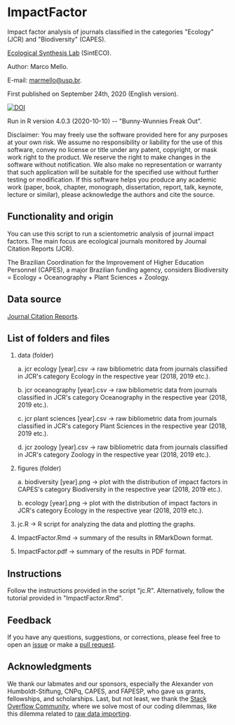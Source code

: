 # ImpactFactor

Impact factor analysis of journals classified in the categories "Ecology" (JCR) and "Biodiversity" (CAPES).

[Ecological Synthesis Lab](https://marcomellolab.wordpress.com) (SintECO).

Author: Marco Mello.

E-mail: marmello@usp.br. 

First published on September 24th, 2020 (English version).

[![DOI](https://zenodo.org/badge/DOI/10.5281/zenodo.4106803.svg)](https://doi.org/10.5281/zenodo.4106803)

Run in R version 4.0.3 (2020-10-10) -- "Bunny-Wunnies Freak Out".

Disclaimer: You may freely use the software provided here for any purposes at your own risk. We assume no responsibility or liability for the use of this software, convey no license or title under any patent, copyright, or mask work right to the product. We reserve the right to make changes in the software without notification. We also make no representation or warranty that such application will be suitable for the specified use without further testing or modification. If this software helps you produce any academic work (paper, book, chapter, monograph, dissertation, report, talk, keynote, lecture or similar), please acknowledge the authors and cite the source.


## Functionality and origin

You can use this script to run a scientometric analysis of journal impact factors. The main focus are ecological journals monitored by Journal Citation Reports (JCR).

The Brazilian Coordination for the Improvement of Higher Education Personnel (CAPES), a major Brazilian funding agency, considers Biodiversity = Ecology + Oceanography + Plant Sciences + Zoology.


## Data source

[Journal Citation Reports](https://jcr.clarivate.com).


## List of folders and files

1. data (folder)

    a. jcr ecology [year].csv -> raw bibliometric data from journals classified in JCR's category Ecology in the respective year (2018, 2019 etc.).
  
    b. jcr oceanography [year].csv -> raw bibliometric data from journals classified in JCR's category Oceanography in the respective year (2018, 2019 etc.).
  
    c. jcr plant sciences [year].csv -> raw bibliometric data from journals classified in JCR's category Plant Sciences in the respective year (2018, 2019 etc.).
  
    d. jcr zoology [year].csv -> raw bibliometric data from journals classified in JCR's category Zoology in the respective year (2018, 2019 etc.).

2. figures (folder)

    a. biodiversity [year].png -> plot with the distribution of impact factors in CAPES's category Biodiversity in the respective year (2018, 2019 etc.).

    b. ecology [year].png -> plot with the distribution of impact factors in JCR's category Ecology in the respective year (2018, 2019 etc.).

2. jc.R -> R script for analyzing the data and plotting the graphs.

3. ImpactFactor.Rmd -> summary of the results in RMarkDown format.

4. ImpactFactor.pdf -> summary of the results in PDF format.


## Instructions

Follow the instructions provided in the script "jc.R". Alternatively, follow the tutorial provided in "ImpactFactor.Rmd".


## Feedback

If you have any questions, suggestions, or corrections, please feel free to open an [issue](https://github.com/marmello77/ImpactFactor/issues) or make a [pull request](https://github.com/marmello77/ImpactFactor/pulls).


## Acknowledgments

We thank our labmates and our sponsors, especially the Alexander von Humboldt-Stiftung, CNPq, CAPES, and FAPESP, who gave us grants, fellowships, and scholarships. Last, but not least, we thank the [Stack Overflow Community](https://stackoverflow.com), where we solve most of our coding dilemmas, like this dilemma related to [raw data importing](https://stackoverflow.com/questions/68230571/how-to-import-a-csv-with-a-last-empty-column-into-r). 
